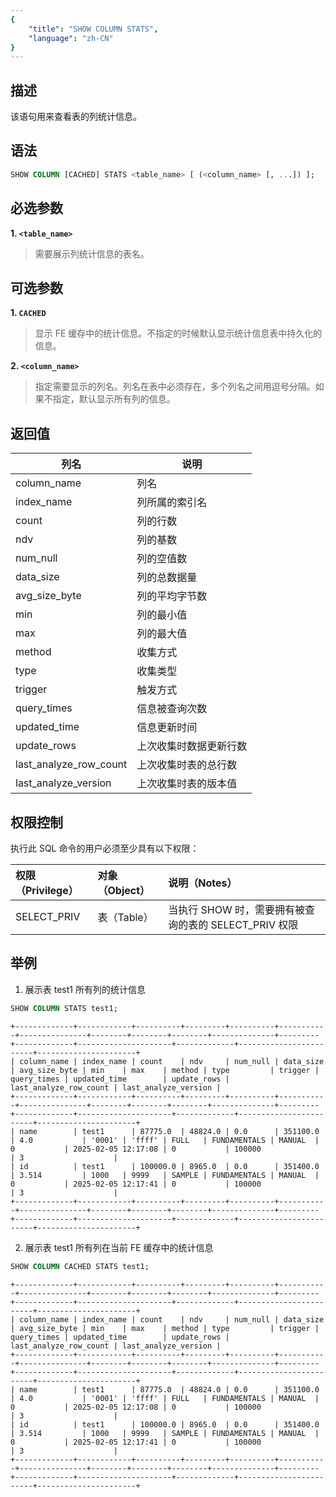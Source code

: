 ```yaml
---
{
    "title": "SHOW COLUMN STATS",
    "language": "zh-CN"
}
---
```


## 描述

该语句用来查看表的列统计信息。

## 语法

```SQL
SHOW COLUMN [CACHED] STATS <table_name> [ (<column_name> [, ...]) ];
```

## 必选参数

**1. `<table_name>`**

> 需要展示列统计信息的表名。

## 可选参数

**1. `CACHED`**

> 显示 FE 缓存中的统计信息。不指定的时候默认显示统计信息表中持久化的信息。

**2. `<column_name>`**

> 指定需要显示的列名。列名在表中必须存在，多个列名之间用逗号分隔。如果不指定，默认显示所有列的信息。

## 返回值

| 列名 | 说明           |
| -- |--------------|
| column_name | 列名           |
| index_name |   列所属的索引名           |
| count | 列的行数           |
| ndv | 列的基数         |
| num_null | 列的空值数           |
| data_size |   列的总数据量           |
| avg_size_byte |  列的平均字节数           |
| min | 列的最小值         |
| max | 列的最大值           |
| method |   收集方式          |
| type | 收集类型           |
| trigger | 触发方式         |
| query_times | 信息被查询次数          |
| updated_time |   信息更新时间           |
| update_rows | 上次收集时数据更新行数           |
| last_analyze_row_count | 上次收集时表的总行数         |
| last_analyze_version | 上次收集时表的版本值         |

## 权限控制

执行此 SQL 命令的用户必须至少具有以下权限：

| 权限（Privilege） | 对象（Object） | 说明（Notes）                                    |
|:--------------| :------------- |:------------------------------------------------|
| SELECT_PRIV   | 表（Table）    | 当执行 SHOW 时，需要拥有被查询的表的 SELECT_PRIV 权限 |

## 举例

1. 展示表 test1 所有列的统计信息

```sql
SHOW COLUMN STATS test1;
```

```text
+-------------+------------+----------+---------+----------+-----------+---------------+--------+--------+--------+--------------+---------+-------------+---------------------+-------------+------------------------+----------------------+
| column_name | index_name | count    | ndv     | num_null | data_size | avg_size_byte | min    | max    | method | type         | trigger | query_times | updated_time        | update_rows | last_analyze_row_count | last_analyze_version |
+-------------+------------+----------+---------+----------+-----------+---------------+--------+--------+--------+--------------+---------+-------------+---------------------+-------------+------------------------+----------------------+
| name        | test1      | 87775.0  | 48824.0 | 0.0      | 351100.0  | 4.0           | '0001' | 'ffff' | FULL   | FUNDAMENTALS | MANUAL  | 0           | 2025-02-05 12:17:08 | 0           | 100000                 | 3                    |
| id          | test1      | 100000.0 | 8965.0  | 0.0      | 351400.0  | 3.514         | 1000   | 9999   | SAMPLE | FUNDAMENTALS | MANUAL  | 0           | 2025-02-05 12:17:41 | 0           | 100000                 | 3                    |
+-------------+------------+----------+---------+----------+-----------+---------------+--------+--------+--------+--------------+---------+-------------+---------------------+-------------+------------------------+----------------------+
```

2. 展示表 test1 所有列在当前 FE 缓存中的统计信息

```sql
SHOW COLUMN CACHED STATS test1;
```

```text
+-------------+------------+----------+---------+----------+-----------+---------------+--------+--------+--------+--------------+---------+-------------+---------------------+-------------+------------------------+----------------------+
| column_name | index_name | count    | ndv     | num_null | data_size | avg_size_byte | min    | max    | method | type         | trigger | query_times | updated_time        | update_rows | last_analyze_row_count | last_analyze_version |
+-------------+------------+----------+---------+----------+-----------+---------------+--------+--------+--------+--------------+---------+-------------+---------------------+-------------+------------------------+----------------------+
| name        | test1      | 87775.0  | 48824.0 | 0.0      | 351100.0  | 4.0           | '0001' | 'ffff' | FULL   | FUNDAMENTALS | MANUAL  | 0           | 2025-02-05 12:17:08 | 0           | 100000                 | 3                    |
| id          | test1      | 100000.0 | 8965.0  | 0.0      | 351400.0  | 3.514         | 1000   | 9999   | SAMPLE | FUNDAMENTALS | MANUAL  | 0           | 2025-02-05 12:17:41 | 0           | 100000                 | 3                    |
+-------------+------------+----------+---------+----------+-----------+---------------+--------+--------+--------+--------------+---------+-------------+---------------------+-------------+------------------------+----------------------+
```
